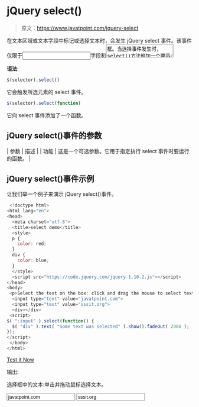 # jQuery select()

> 原文：<https://www.javatpoint.com/jquery-select>

在文本区域或文本字段中标记或选择文本时，会发生 jQuery select 事件。该事件仅限于<input type="text">字段和<textarea>框。当选择事件发生时，select()方法附加一个要运行的函数。</textarea>

**语法**:

```js
$(selector).select()

```

它会触发所选元素的 select 事件。

```js
$(selector).select(function)

```

它向 select 事件添加了一个函数。

## jQuery select()事件的参数

| 参数 | 描述 |
| 功能 | 这是一个可选参数。它用于指定执行 select 事件时要运行的函数。 |

## jQuery select()事件示例

让我们举一个例子来演示 jQuery select()事件。

```js
 <!doctype html>
<html lang="en">
<head>
  <meta charset="utf-8">
  <title>select demo</title>
  <style>
  p {
    color: red;
  }
  div {
    color: blue;
  }
  </style>
  <script src="https://code.jquery.com/jquery-1.10.2.js"></script>
</head>
<body>
 <p>Select the text on the box: click and drag the mouse to select text.</p>
  <input type="text" value="javatpoint.com">
  <input type="text" value="sssit.org">
  <div></div>
 <script>
$( ":input" ).select(function() {
  $( "div" ).text( "Some text was selected" ).show().fadeOut( 2000 );
});
</script>
 </body>
</html>

```

[Test it Now](https://www.javatpoint.com/oprweb/test.jsp?filename=jqueryselect1)

输出:

选择框中的文本:单击并拖动鼠标选择文本。

<input type="text" value="javatpoint.com"> <input type="text" value="sssit.org">
